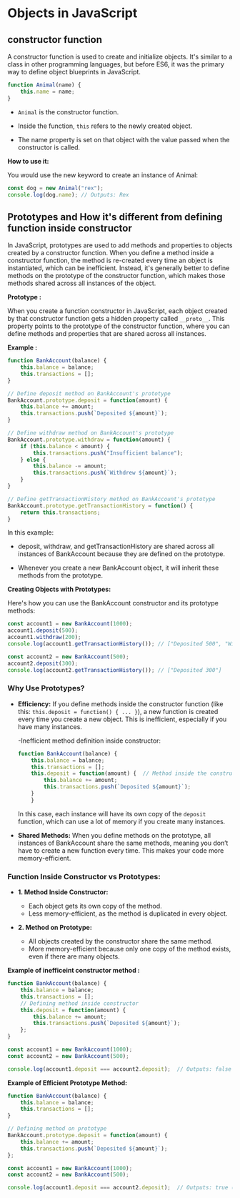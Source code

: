# Objects in JavaScript

## constructor function
A constructor function is used to create and initialize objects. It's similar to a class in other programming languages, but before ES6, it was the primary way to define object blueprints in JavaScript.

```javascript
function Animal(name) {
    this.name = name;
}
```
- `Animal` is the constructor function.

- Inside the function, `this` refers to the newly created object.

- The name property is set on that object with the value passed when the constructor is called.

**How to use it:**

You would use the new keyword to create an instance of Animal:
```javascript
const dog = new Animal("rex");
console.log(dog.name); // Outputs: Rex
```

## Prototypes and How it's different from defining function inside constructor

In JavaScript, prototypes are used to add methods and properties to objects created by a constructor function. When you define a method inside a constructor function, the method is re-created every time an object is instantiated, which can be inefficient. Instead, it's generally better to define methods on the prototype of the constructor function, which makes those methods shared across all instances of the object.

**Prototype :**

When you create a function constructor in JavaScript, each object created by that constructor function gets a hidden property called `__proto__`. This property points to the prototype of the constructor function, where you can define methods and properties that are shared across all instances.

**Example :**
```javascript
function BankAccount(balance) {
    this.balance = balance;
    this.transactions = [];
}

// Define deposit method on BankAccount's prototype
BankAccount.prototype.deposit = function(amount) {
    this.balance += amount;
    this.transactions.push(`Deposited ${amount}`);
}

// Define withdraw method on BankAccount's prototype
BankAccount.prototype.withdraw = function(amount) {
    if (this.balance < amount) {
        this.transactions.push("Insufficient balance");
    } else {
        this.balance -= amount;
        this.transactions.push(`Withdrew ${amount}`);
    }
}

// Define getTransactionHistory method on BankAccount's prototype
BankAccount.prototype.getTransactionHistory = function() {
    return this.transactions;
}
```

In this example:

- deposit, withdraw, and getTransactionHistory are shared across all instances of BankAccount because they are defined on the prototype.

- Whenever you create a new BankAccount object, it will inherit these methods from the prototype.

**Creating Objects with Prototypes:**

Here's how you can use the BankAccount constructor and its prototype methods:

```javascript
const account1 = new BankAccount(1000);
account1.deposit(500);
account1.withdraw(200);
console.log(account1.getTransactionHistory()); // ["Deposited 500", "Withdrew 200"]

const account2 = new BankAccount(500);
account2.deposit(300);
console.log(account2.getTransactionHistory()); // ["Deposited 300"]
```

### Why Use Prototypes?
- **Efficiency:** If you define methods inside the constructor function (like this: `this.deposit = function() { ... }`), a new function is created every time you create a new object. This is inefficient, especially if you have many instances.
 
  -Inefficient method definition inside constructor:
    ```javascript
    function BankAccount(balance) {
        this.balance = balance;
        this.transactions = [];
        this.deposit = function(amount) {  // Method inside the constructor
            this.balance += amount;
            this.transactions.push(`Deposited ${amount}`);
        }
        }
    ```
    In this case, each instance will have its own copy of the `deposit` function, which can use a lot of memory if you create many instances.

- **Shared Methods:** When you define methods on the prototype, all instances of BankAccount share the same methods, meaning you don’t have to create a new function every time. This makes your code more memory-efficient.


### Function Inside Constructor vs Prototypes:
- **1. Method Inside Constructor:**
    - Each object gets its own copy of the method.
    - Less memory-efficient, as the method is duplicated in every object.
- **2. Method on Prototype:**

    - All objects created by the constructor share the same method.
    - More memory-efficient because only one copy of the method exists, even if there are many objects.

**Example of inefficeint constructor method :**
```javascript
function BankAccount(balance) {
    this.balance = balance;
    this.transactions = [];
    // Defining method inside constructor
    this.deposit = function(amount) {
        this.balance += amount;
        this.transactions.push(`Deposited ${amount}`);
    };
}

const account1 = new BankAccount(1000);
const account2 = new BankAccount(500);

console.log(account1.deposit === account2.deposit);  // Outputs: false (they have different copies of deposit)
```

**Example of Efficient Prototype Method:**

```javascript
function BankAccount(balance) {
    this.balance = balance;
    this.transactions = [];
}

// Defining method on prototype
BankAccount.prototype.deposit = function(amount) {
    this.balance += amount;
    this.transactions.push(`Deposited ${amount}`);
};

const account1 = new BankAccount(1000);
const account2 = new BankAccount(500);

console.log(account1.deposit === account2.deposit);  // Outputs: true (both share the same deposit method)

```